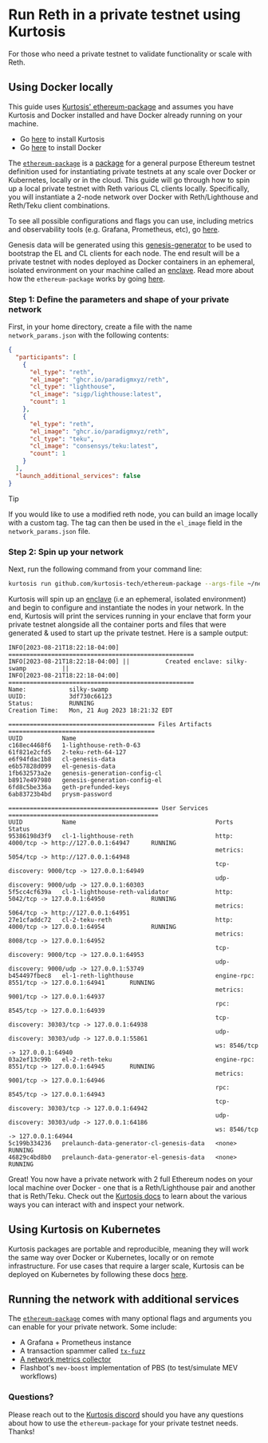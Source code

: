 # Run Reth in a private testnet using Kurtosis
For those who need a private testnet to validate functionality or scale with Reth.

## Using Docker locally
This guide uses [Kurtosis' ethereum-package](https://github.com/kurtosis-tech/ethereum-package) and assumes you have Kurtosis and Docker installed and have Docker already running on your machine. 
* Go [here](https://docs.kurtosis.com/install/) to install Kurtosis
* Go [here](https://docs.docker.com/get-docker/) to install Docker

The [`ethereum-package`](https://github.com/kurtosis-tech/ethereum-package) is a [package](https://docs.kurtosis.com/advanced-concepts/packages) for a general purpose Ethereum testnet definition used for instantiating private testnets at any scale over Docker or Kubernetes, locally or in the cloud. This guide will go through how to spin up a local private testnet with Reth various CL clients locally. Specifically, you will instantiate a 2-node network over Docker with Reth/Lighthouse and Reth/Teku client combinations.

To see all possible configurations and flags you can use, including metrics and observability tools (e.g. Grafana, Prometheus, etc), go [here](https://github.com/kurtosis-tech/ethereum-package#configuration).

Genesis data will be generated using this [genesis-generator](https://github.com/ethpandaops/ethereum-genesis-generator) to be used to bootstrap the EL and CL clients for each node. The end result will be a private testnet with nodes deployed as Docker containers in an ephemeral, isolated environment on your machine called an [enclave](https://docs.kurtosis.com/advanced-concepts/enclaves/). Read more about how the `ethereum-package` works by going [here](https://github.com/kurtosis-tech/ethereum-package/).

### Step 1: Define the parameters and shape of your private network
First, in your home directory, create a file with the name `network_params.json` with the following contents:
```json
{
  "participants": [
    {
      "el_type": "reth",
      "el_image": "ghcr.io/paradigmxyz/reth",
      "cl_type": "lighthouse",
      "cl_image": "sigp/lighthouse:latest",
      "count": 1
    },
    {
      "el_type": "reth",
      "el_image": "ghcr.io/paradigmxyz/reth",
      "cl_type": "teku",
      "cl_image": "consensys/teku:latest",
      "count": 1
    }
  ],
  "launch_additional_services": false
}
```

> [!TIP]
> If you would like to use a modified reth node, you can build an image locally with a custom tag. The tag can then be used in the `el_image` field in the `network_params.json` file.

### Step 2: Spin up your network

Next, run the following command from your command line:
```bash
kurtosis run github.com/kurtosis-tech/ethereum-package --args-file ~/network_params.json
```
Kurtosis will spin up an [enclave](https://docs.kurtosis.com/advanced-concepts/enclaves/) (i.e an ephemeral, isolated environment) and begin to configure and instantiate the nodes in your network. In the end, Kurtosis will print the services running in your enclave that form your private testnet alongside all the container ports and files that were generated & used to start up the private testnet. Here is a sample output:
```console
INFO[2023-08-21T18:22:18-04:00] ====================================================
INFO[2023-08-21T18:22:18-04:00] ||          Created enclave: silky-swamp          ||
INFO[2023-08-21T18:22:18-04:00] ====================================================
Name:            silky-swamp
UUID:            3df730c66123
Status:          RUNNING
Creation Time:   Mon, 21 Aug 2023 18:21:32 EDT

========================================= Files Artifacts =========================================
UUID           Name
c168ec4468f6   1-lighthouse-reth-0-63
61f821e2cfd5   2-teku-reth-64-127
e6f94fdac1b8   cl-genesis-data
e6b57828d099   el-genesis-data
1fb632573a2e   genesis-generation-config-cl
b8917e497980   genesis-generation-config-el
6fd8c5be336a   geth-prefunded-keys
6ab83723b4bd   prysm-password

========================================== User Services ==========================================
UUID           Name                                       Ports                                         Status
95386198d3f9   cl-1-lighthouse-reth                       http: 4000/tcp -> http://127.0.0.1:64947      RUNNING
                                                          metrics: 5054/tcp -> http://127.0.0.1:64948
                                                          tcp-discovery: 9000/tcp -> 127.0.0.1:64949
                                                          udp-discovery: 9000/udp -> 127.0.0.1:60303
5f5cc4cf639a   cl-1-lighthouse-reth-validator             http: 5042/tcp -> 127.0.0.1:64950             RUNNING
                                                          metrics: 5064/tcp -> http://127.0.0.1:64951
27e1cfaddc72   cl-2-teku-reth                             http: 4000/tcp -> 127.0.0.1:64954             RUNNING
                                                          metrics: 8008/tcp -> 127.0.0.1:64952
                                                          tcp-discovery: 9000/tcp -> 127.0.0.1:64953
                                                          udp-discovery: 9000/udp -> 127.0.0.1:53749
b454497fbec8   el-1-reth-lighthouse                       engine-rpc: 8551/tcp -> 127.0.0.1:64941       RUNNING
                                                          metrics: 9001/tcp -> 127.0.0.1:64937
                                                          rpc: 8545/tcp -> 127.0.0.1:64939
                                                          tcp-discovery: 30303/tcp -> 127.0.0.1:64938
                                                          udp-discovery: 30303/udp -> 127.0.0.1:55861
                                                          ws: 8546/tcp -> 127.0.0.1:64940
03a2ef13c99b   el-2-reth-teku                             engine-rpc: 8551/tcp -> 127.0.0.1:64945       RUNNING
                                                          metrics: 9001/tcp -> 127.0.0.1:64946
                                                          rpc: 8545/tcp -> 127.0.0.1:64943
                                                          tcp-discovery: 30303/tcp -> 127.0.0.1:64942
                                                          udp-discovery: 30303/udp -> 127.0.0.1:64186
                                                          ws: 8546/tcp -> 127.0.0.1:64944
5c199b334236   prelaunch-data-generator-cl-genesis-data   <none>                                        RUNNING
46829c4bd8b0   prelaunch-data-generator-el-genesis-data   <none>                                        RUNNING
```

Great! You now have a private network with 2 full Ethereum nodes on your local machine over Docker - one that is a Reth/Lighthouse pair and another that is Reth/Teku. Check out the [Kurtosis docs](https://docs.kurtosis.com/cli) to learn about the various ways you can interact with and inspect your network. 

## Using Kurtosis on Kubernetes
Kurtosis packages are portable and reproducible, meaning they will work the same way over Docker or Kubernetes, locally or on remote infrastructure. For use cases that require a larger scale, Kurtosis can be deployed on Kubernetes by following these docs [here](https://docs.kurtosis.com/k8s/).

## Running the network with additional services
The [`ethereum-package`](https://github.com/kurtosis-tech/ethereum-package) comes with many optional flags and arguments you can enable for your private network. Some include:
- A Grafana + Prometheus instance
- A transaction spammer called [`tx-fuzz`](https://github.com/MariusVanDerWijden/tx-fuzz)
- [A network metrics collector](https://github.com/dapplion/beacon-metrics-gazer)
- Flashbot's `mev-boost` implementation of PBS (to test/simulate MEV workflows)

### Questions?
Please reach out to the [Kurtosis discord](https://discord.com/invite/6Jjp9c89z9) should you have any questions about how to use the `ethereum-package` for your private testnet needs. Thanks!
